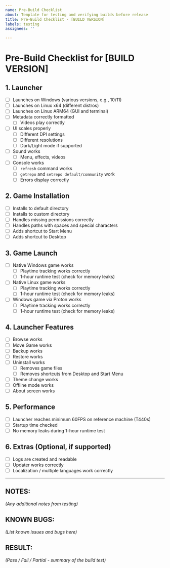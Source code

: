 ```yaml
---
name: Pre-Build Checklist
about: Template for testing and verifying builds before release
title: Pre-Build Checklist - [BUILD VERSION]
labels: testing
assignees: ''

---
```


# Pre-Build Checklist for [BUILD VERSION]

## 1. Launcher
- [ ] Launches on Windows (various versions, e.g., 10/11)
- [ ] Launches on Linux x64 (different distros)
- [ ] Launches on Linux ARM64 (GUI and terminal)
- [ ] Metadata correctly formatted
    - [ ] Videos play correctly
- [ ] UI scales properly
    - [ ] Different DPI settings
    - [ ] Different resolutions
    - [ ] Dark/Light mode if supported
- [ ] Sound works
    - [ ] Menu, effects, videos
- [ ] Console works
    - [ ] `refresh` command works
    - [ ] `getrepo` and `setrepo default/community` work
    - [ ] Errors display correctly

## 2. Game Installation
- [ ] Installs to default directory
- [ ] Installs to custom directory
- [ ] Handles missing permissions correctly
- [ ] Handles paths with spaces and special characters
- [ ] Adds shortcut to Start Menu
- [ ] Adds shortcut to Desktop

## 3. Game Launch
- [ ] Native Windows game works
    - [ ] Playtime tracking works correctly
    - [ ] 1-hour runtime test (check for memory leaks)
- [ ] Native Linux game works
    - [ ] Playtime tracking works correctly
    - [ ] 1-hour runtime test (check for memory leaks)
- [ ] Windows game via Proton works
    - [ ] Playtime tracking works correctly
    - [ ] 1-hour runtime test (check for memory leaks)

## 4. Launcher Features
- [ ] Browse works
- [ ] Move Game works
- [ ] Backup works
- [ ] Restore works
- [ ] Uninstall works
    - [ ] Removes game files
    - [ ] Removes shortcuts from Desktop and Start Menu
- [ ] Theme change works
- [ ] Offline mode works
- [ ] About screen works

## 5. Performance
- [ ] Launcher reaches minimum 60FPS on reference machine (T440s)
- [ ] Startup time checked
- [ ] No memory leaks during 1-hour runtime test

## 6. Extras (Optional, if supported)
- [ ] Logs are created and readable
- [ ] Updater works correctly
- [ ] Localization / multiple languages work correctly

---

## NOTES:
*(Any additional notes from testing)*

## KNOWN BUGS:
*(List known issues and bugs here)*

## RESULT:
*(Pass / Fail / Partial - summary of the build test)*
